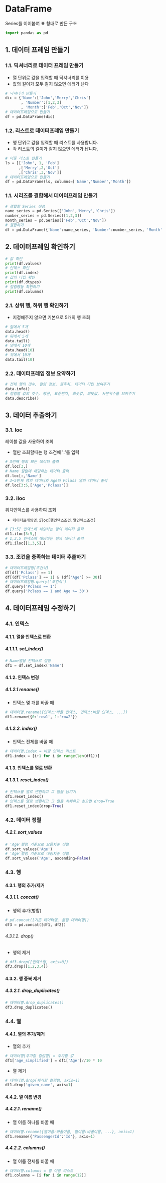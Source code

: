 # DataFrame
Series를 이어붙여 표 형태로 만든 구조
```python
import pandas as pd
```

## 1. 데이터 프레임 만들기
### 1.1. 딕셔너리로 데이터 프레임 만들기
- 열 단위로 값을 입력할 때 딕셔너리를 이용
- 값의 길이가 모두 같지 않으면 에러가 난다
```python
# 딕셔너리 만들기
dic = {'Name':['John','Merry','Chris']
       , 'Number':[1,2,3]
       , 'Month':['Feb','Oct','Nov']}
# 데이터프레임으로 만들기       
df = pd.DataFrame(dic)
```
### 1.2. 리스트로 데이터프레임 만들기
- 행 단위로 값을 입력할 때 리스트를 사용합니다.
- 각 리스트의 길이가 같지 않으면 에러가 납니다.
```python
# 이중 리스트 만들기
ls = [['John', 1, 'Feb']
      ,['Merry',2,'Oct']
      ,['Chris',3,'Nov']]
# 데이터프레임으로 만들기    
df = pd.DataFrame(ls, columns=['Name','Number','Month'])
```
### 1.1. 시리즈를 결합해서 데이터프레임 만들기

```python
# 결합할 Series 생성
name_series = pd.Series(['John','Merry','Chris'])
number_series = pd.Series([1,2,3])
month_series = pd.Series(['Feb','Oct','Nov'])
# 결합하기
df = pd.DataFrame({'Name':name_series, 'Number':number_series, 'Month':month_series})
```

## 2. 데이터프레임 확인하기

```python
# 값 확인
print(df.values)
# 인덱스 확인
print(df.index)
# 값의 타입 확인
print(df.dtypes)
# 컬럼명들 확인하기
print(df.columns)
```

### 2.1. 상위 행, 하위 행 확인하기
- 지정해주지 않으면 기본으로 5개의 행 조회
```python
# 앞에서 5개
data.head()
# 뒤에서 5개
data.tail()
# 앞에서 10개
data.head(10)
# 뒤에서 10개
data.tail(10)
```

### 2.2. 데이터프레임 정보 요약하기
```python
# 전체 행의 갯수, 컬럼 정보, 결측치, 데이터 타입 보여주기
data.info()
# 컬럼별 값의 갯수, 평균, 표준편차, 최솟값, 최댓값, 사분위수를 보여주기
data.describe()
```

## 3. 데이터 추출하기
### 3.1. loc
레이블 값을 사용하여 조회
- 열만 조회할때는 행 조건에 ':'를 입력
  
```python
# 3번째 행의 모든 데이터 출력
df.loc[3,]
# Name 컬럼에 해당하는 데이터 출력
df.loc[:,'Name']
# 3~5번재 행의 데이터와 Age와 Pclass 열의 데이터 출력
df.loc[3:5,['Age','Pclass']]
```

### 3.2. iloc
위치인덱스를 사용하여 조회
- `데이터프레임명.iloc[행인덱스조건,열인덱스조건]`

```python
# [3:5] 인덱스에 해당하는 행의 데이터 출력
df1.iloc[3:5,]
# 1,3,5 인덱스에 해당하는 행의 데이터 출력
df1.iloc[[1,3,5],]
```

### 3.3. 조건을 충족하는 데이터 추출하기
```python
# 데이터프레임명[조건식]
df[df['Pclass'] == 1]
df[(df['Pclass'] == 1) & (df['Age'] >= 30)]
# 데이터프레임명.query('조건식')
df.query('Pclass == 1')
df.query('Pclass == 1 and Age >= 30')
```
## 4. 데이터프레임 수정하기
### 4.1. 인덱스
#### 4.1.1. 열을 인덱스로 변환
##### 4.1.1.1. set_index()
```python
# Name열을 인덱스로 설정
df1 = df.set_index('Name')
```
#### 4.1.2. 인덱스 변경
##### 4.1.2.1 rename()
- 인덱스 몇 개를 바꿀 때
```python
# 데이터명.rename({인덱스:바꿀 인덱스, 인덱스:바꿀 인덱스, ...})
df1.rename({0:'row1', 1:'row2'})
```
##### 4.1.2.2. index()
- 인덱스 전체를 바꿀 때
```python
# 데이터명.index = 바꿀 인덱스 리스트
df1.index = [i+1 for i in range(len(df1))]
```
#### 4.1.3. 인덱스를 열로 변환
##### 4.1.3.1. reset_index()
```python
# 인덱스를 열로 변환하고 그 열을 남기기
df1.reset_index()
# 인덱스를 열로 변환하고 그 열을 삭제하고 싶으면 drop=True
df1.reset_index(drop=True)
```

### 4.2. 데이터 정렬
##### 4.2.1. sort_values
```python
# 'Age'컬럼 기준으로 오름차순 정렬
df.sort_values('Age')
# 'Age'컬럼 기준으로 내림차순 정렬
df.sort_values('Age', ascending=False)
```
### 4.3. 행
#### 4.3.1. 행의 추가/제거
##### 4.3.1.1. concat()
- 행의 추가(병합)
```python
# pd.concat([기존 데이터명, 붙일 데이터명])
df3 = pd.concat([df1, df2])
```
###### 4.3.1.2. drop()
- 행의 제거
```python
# df3.drop([인덱스명, axis=0])
df3.drop([1,2,3,4])
```
#### 4.3.2. 행 중복 제거
##### 4.3.2.1. drop_duplicates()
```python
# 데이터명.drop_duplicates()
df3.drop_duplicates()
```

### 4.4. 열
#### 4.4.1. 열의 추가/제거
- 열의 추가
```python
# 데이터명[추가할 컬럼명] = 추가할 값
df1['age_simplified'] = df1['Age']//10 * 10
```
- 열 제거
```python
# 데이터명.drop(제거할 컬럼명, axis=1)
df1.drop('given_name', axis=1)
```
#### 4.4.2. 열 이름 변경
##### 4.4.2.1. rename()
- 열 이름 하나를 바꿀 때
```python
# 데이터명.rename({열이름:바꿀이름, 열이름:바꿀이름, ...}, axis=1)
df1.rename({'PassengerId':'Id'}, axis=1)
```
##### 4.4.2.2. columns()
- 열 이름 전체를 바꿀 때
```python
# 데이터명.columns = 열 이름 리스트
df1.columns = [i for i in range(12)]
```